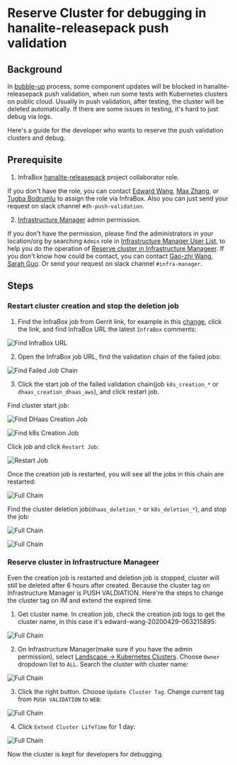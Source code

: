 # Reserve Cluster for debugging in hanalite-releasepack push validation


## Background

In [bubble-up](https://github.wdf.sap.corp/pages/velocity-infra/documentation/production/#bubbleup) process, some component updates will be blocked in hanalite-releasepack push validation, when run some tests with Kubernetes clusters on public cloud. Usually in push validation, after testing, the cluster will be deleted automatically. If there are some issues in testing, it's hard to just debug via logs.

Here's a guide for the developer who wants to reserve the push validation clusters and debug.

## Prerequisite

1. InfraBox [hanalite-releasepack](https://infrabox.datahub.only.sap/dashboard/#/project/hanalite-releasepack) project collaborator role.

  If you don't have the role, you can contact [Edward Wang](mailto:edward.wang@sap.com), [Max Zhang](mailto:max.zhang@sap.com), or [Tugba Bodrumlu](mailto:tugba.bodrumlu@sap.com) to assign the role via InfraBox. Also you can just send your request on slack channel `#dh-push-validation`.

2. [Infrastructure Manager](https://im.datahub.only.sap/index.jsp#home) admin permission.

  If you don't have the permission, please find the administrators in your location/org by searching `Admin` role in [Infrastructure Manager User List](https://im.datahub.only.sap/index.jsp#/UserManagement), to help you do the operation of [Reserve cluster in Infrastructure Manageer](#reserve-cluster-in-infrastructure-manageer). If you don't know how could be contact, you can contact [Gao-zhi Wang](mailto:gao-zhi.wang@sap.com), [Sarah Guo](mailto:sarah.guo01@sap.com). Or send your request on slack channel `#infra-manager`.

## Steps

### Restart cluster creation and stop the deletion job

1. Find the InfraBox job from Gerrit link, for example in this [change](https://git.wdf.sap.corp/c/hanalite-releasepack/+/4709930), click the link, and find InfraBox URL the latest `InfraBox` comments:

  ![Find InfraBox URL](CI-Framework/Image/ReserveCluster/find_infrabox_url.png)

2. Open the InfraBox job URL, find the validation chain of the failed jobs:

  ![Find Failed Job Chain](CI-Framework/Image/ReserveCluster/find_failed_jobs.png)

3. Click the start job of the failed validation chain(job `k8s_creation_*` or `dhaas_creation_dhaas_aws`), and click restart job.

  Find cluster start job:

  ![Find DHaas Creation Job](CI-Framework/Image/ReserveCluster/find_dhaas_creation.png)
 
  ![Find k8s Creation Job](CI-Framework/Image/ReserveCluster/find_k8s_creation.png)
  
  Click job and click `Restart Job`:

  ![Restart Job](CI-Framework/Image/ReserveCluster/restart_job.png)
  
  Once the creation job is restarted, you will see all the jobs in this chain are restarted:
  
  ![Full Chain](CI-Framework/Image/ReserveCluster/full_chain.png)
  
  Find the cluster deletion job(`dhaas_deletion_*` or `k8s_deletion_*`), and stop the job:
  
  ![Full Chain](CI-Framework/Image/ReserveCluster/deletion_job.png)
  
  ![Full Chain](CI-Framework/Image/ReserveCluster/stop_deletion_job.png)
  
### Reserve cluster in Infrastructure Manageer

  Even the creation job is restarted and deletion job is stopped, cluster will still be deleted after 6 hours after created. Because the cluster tag on Infrastructure Manager is PUSH VALDIATION. Here're the steps to change the cluster tag on IM and extend the expired time.
  
1. Get cluster name. In creation job, check the creation job logs to get the cluster name, in this case it's edward-wang-20200429-063215895:

  ![Full Chain](CI-Framework/Image/ReserveCluster/cluster_name.png)
  
2. On Infrastructure Manager(make sure if you have the admin permission), select [Landscape -> Kubernetes Clusters](https://im.datahub.only.sap/index.jsp#/KubernetesClusters). Choose `Owner` dropdown list to `ALL`. Search the cluster with cluster name:

  ![Full Chain](CI-Framework/Image/ReserveCluster/search_cluster_in_im.png)
  
3. Click the right button. Choose `Update Cluster Tag`. Change current tag from `PUSH VALIDATION` to `WEB`:

  ![Full Chain](CI-Framework/Image/ReserveCluster/update_tag_to_web.png)

4. Click `Extend Cluster LifeTime` for 1 day:

  ![Full Chain](CI-Framework/Image/ReserveCluster/extend_expired_lifetime.png)
  
Now the cluster is kept for developers for debugging.